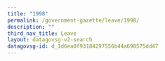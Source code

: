 ```yaml
---
title: "1998"
permalink: /government-gazette/leave/1998/
description: ""
third_nav_title: Leave
layout: datagovsg-v2-search
datagovsg-id: d_1d6ea0f93184297556b44a698575dd47
---
```

